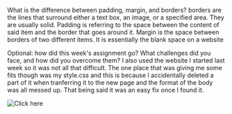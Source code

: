 What is the difference between padding, margin, and borders?
borders are the lines that surround either a text box, an image, or a specified area. They are usually solid. Padding is referring to the space between the content of said item and the border that goes around it. Margin is the space between borders of two different items. It is essentially the blank space on a website

Optional: how did this week's assignment go? What challenges did you face, and how did you overcome them?
I also used the website I started last week so it was not all that difficult. The one place that was giving me some fits though was my style.css and this is because I accidentally deleted a part of it when tranferring it to the new page and the format of the body was all messed up. That being said it was an easy fix once I found it.

![Click here](./images/screenshot12.png.png)